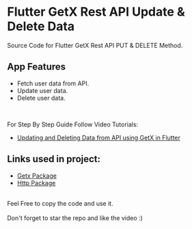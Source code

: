 # Flutter GetX Rest API Update & Delete Data

Source Code for Flutter GetX Rest API PUT & DELETE Method.<br>

## App Features
- Fetch user data from API.<br>
- Update user data.<br>
- Delete user data.<br>
<br>



For Step By Step Guide Follow Video Tutorials:
- [Updating and Deleting Data from API using GetX in Flutter](http://bit.ly/3jgeVJc)

## Links used in project:

- [Getx Package](https://bit.ly/3SobWuW)
- [Http Package](https://pub.dev/packages/http)
<br><br>

Feel Free to copy the code and use it.<br><br>
Don't forget to star the repo and like the video :)
